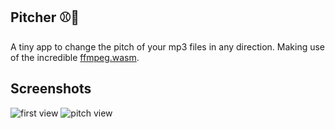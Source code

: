 ## Pitcher ⚾💨

A tiny app to change the pitch of your mp3 files in any direction. Making use of the incredible [ffmpeg.wasm](https://github.com/ffmpegwasm).

## Screenshots
![first view](https://i.imgur.com/eaHuU5M.png)
![pitch view](https://i.imgur.com/47clc6Q.png)
